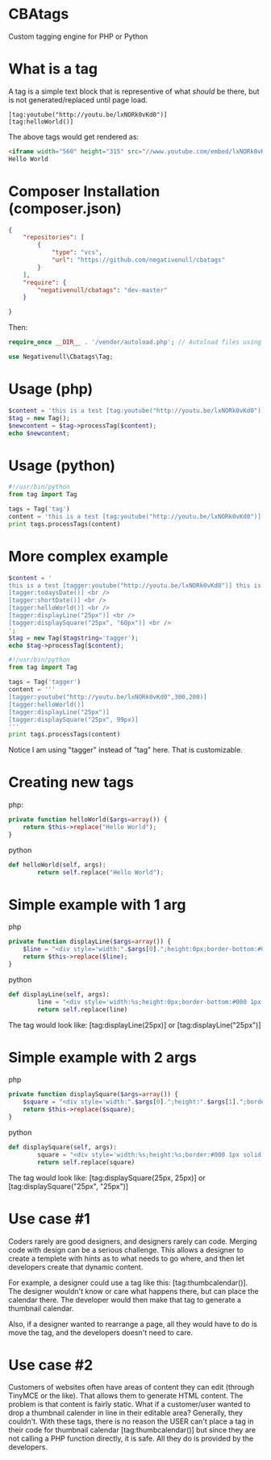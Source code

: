CBAtags
=============

Custom tagging engine for PHP or Python

What is a tag
================
A tag is a simple text block that is representive of what *should* be there, but is not generated/replaced until page load.

```
[tag:youtube("http://youtu.be/lxNORk0vKd0")]
[tag:helloWorld()]
```

The above tags would get rendered as:
```html
<iframe width="560" height="315" src="//www.youtube.com/embed/lxNORk0vKd0" frameborder="0" allowfullscreen></iframe>
Hello World
```

Composer Installation (composer.json)
================
```json
{
    "repositories": [
        {
            "type": "vcs",
            "url": "https://github.com/negativenull/cbatags"
        }
    ],
    "require": {
        "negativenull/cbatags": "dev-master"
    }

}
```

Then:
```php
require_once __DIR__ . '/vendor/autoload.php'; // Autoload files using Composer autoload

use Negativenull\Cbatags\Tag;
```


Usage (php)
================
```php
$content = 'this is a test [tag:youtube("http://youtu.be/lxNORk0vKd0")] this is a test';
$tag = new Tag();
$newcontent = $tag->processTag($content);
echo $newcontent;
```

Usage (python)
================
```python
#!/usr/bin/python
from tag import Tag

tags = Tag('tag')
content = 'this is a test [tag:youtube("http://youtu.be/lxNORk0vKd0")] this is a test'
print tags.processTags(content)
```


More complex example
=========================
```php
$content = '
this is a test [tagger:youtube("http://youtu.be/lxNORk0vKd0")] this is a test <br />
[tagger:todaysDate()] <br />
[tagger:shortDate()] <br />
[tagger:helloWorld()] <br />
[tagger:displayLine("25px")] <br />
[tagger:displaySquare("25px", "60px")] <br />
';
$tag = new Tag($tagstring='tagger');
echo $tag->processTag($content);
```

```python
#!/usr/bin/python
from tag import Tag

tags = Tag('tagger')
content = '''
[tagger:youtube("http://youtu.be/lxNORk0vKd0",300,200)] 
[tagger:helloWorld()] 
[tagger:displayLine("25px")] 
[tagger:displaySquare("25px", 99px)] 
'''
print tags.processTags(content)
```

Notice I am using "tagger" instead of "tag" here.  That is customizable.


Creating new tags
=============
php:
```php
private function helloWorld($args=array()) {
    return $this->replace("Hello World");
}
```
python
```python
def helloWorld(self, args):	
		return self.replace("Hello World");
```



Simple example with 1 arg
================
php
```php
private function displayLine($args=array()) {
    $line = "<div style='width:".$args[0].";height:0px;border-bottom:#000 1px solid;' ></div>";
    return $this->replace($line);
}
```
python
```python
def displayLine(self, args):
		line = "<div style='width:%s;height:0px;border-bottom:#000 1px solid;' ></div>"%args[0]
		return self.replace(line)
```
The tag would look like: [tag:displayLine(25px)] or [tag:displayLine("25px")]

Simple example with 2 args
================
php
```php
private function displaySquare($args=array()) {
    $square = "<div style='width:".$args[0].";height:".$args[1].";border:#000 1px solid;' ></div>";
    return $this->replace($square);
}
```
python
```python
def displaySquare(self, args):
		square = "<div style='width:%s;height:%s;border:#000 1px solid;' ></div>"%(args[0],args[1])
		return self.replace(square)
```

The tag would look like: [tag:displaySquare(25px, 25px)] or [tag:displaySquare("25px", "25px")]


Use case #1
=======
Coders rarely are good designers, and designers rarely can code.  Merging code with design can be a serious challenge.  This allows a designer to create a templete with hints as to what needs to go where, and then let developers create that dynamic content.

For example, a designer could use a tag like this: [tag:thumbcalendar()].  The designer wouldn't know or care what happens there, but can place the calendar there.  The developer would then make that tag to generate a thumbnail calendar.  

Also, if a designer wanted to rearrange a page, all they would have to do is move the tag, and the developers doesn't need to care.



Use case #2
=======
Customers of websites often have areas of content they can edit (through TinyMCE or the like).  That allows them to generate HTML content.  The problem is that content is fairly static.  What if a customer/user wanted to drop a thumbnail calender in line in their editable area?  Generally, they couldn't.  With these tags, there is no reason the USER can't place a tag in their code for thumbnail calendar  [tag:thumbcalendar()] but since they are not calling a PHP function directly, it is safe.  All they do is provided by the developers.


